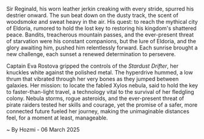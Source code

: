 
Sir Reginald, his worn leather jerkin creaking with every stride, spurred his destrier onward.  The sun beat down on the dusty track, the scent of woodsmoke and sweat heavy in the air.  His quest: to reach the mythical city of Eldoria, rumored to hold the lost key to restoring his kingdom's shattered peace.  Bandits, treacherous mountain passes, and the ever-present threat of starvation were his constant companions, but the lure of Eldoria, and the glory awaiting him, pushed him relentlessly forward. Each sunrise brought a new challenge, each sunset a renewed determination to persevere.

Captain Eva Rostova gripped the controls of the *Stardust Drifter*, her knuckles white against the polished metal.  The hyperdrive hummed, a low thrum that vibrated through her very bones as they jumped between galaxies.  Her mission: to locate the fabled Xylos nebula, said to hold the key to faster-than-light travel, a technology vital to the survival of her fledgling colony.  Nebula storms, rogue asteroids, and the ever-present threat of pirate raiders tested her skills and courage, yet the promise of a safer, more connected future fueled her journey, making the unimaginable distances feel, for a moment at least, manageable.

~ By Hozmi - 06 March 2025

